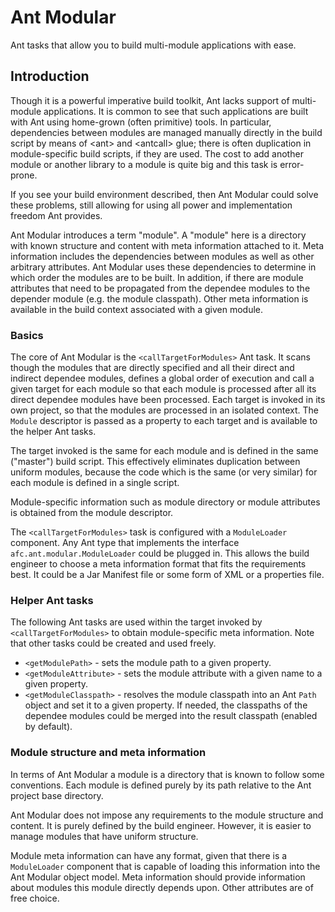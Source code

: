 Ant Modular
===========

Ant tasks that allow you to build multi-module applications with ease.

Introduction
------------

Though it is a powerful imperative build toolkit, Ant lacks support of multi-module applications.
It is common to see that such applications are built with Ant using home-grown (often primitive) tools.
In particular, dependencies between modules are managed manually directly in the build script
by means of &lt;ant&gt; and &lt;antcall&gt; glue; there is often duplication in module-specific build scripts,
if they are used. The cost to add another module or another library to a module is quite big and
this task is error-prone.

If you see your build environment described, then Ant Modular could solve these problems, still
allowing for using all power and implementation freedom Ant provides.

Ant Modular introduces a term "module". A "module" here is a directory with known structure and
content with meta information attached to it. Meta information includes the dependencies
between modules as well as other arbitrary attributes. Ant Modular uses these dependencies
to determine in which order the modules are to be built. In addition, if there are module attributes
that need to be propagated from the dependee modules to the depender module (e.g. the module classpath).
Other meta information is available in the build context associated with a given module.

### Basics
The core of Ant Modular is the `<callTargetForModules>` Ant task. It scans though the modules that
are directly specified and all their direct and indirect dependee modules, defines a global order
of execution and call a given target for each module so that each module is processed after
all its direct dependee modules have been processed. Each target is invoked in its own project,
so that the modules are processed in an isolated context. The `Module` descriptor is passed
as a property to each target and is available to the helper Ant tasks.

The target invoked is the same for each module and is defined in the same ("master") build script.
This effectively eliminates duplication between uniform modules, because the code which is the same
(or very similar) for each module is defined in a single script.

Module-specific information such as module directory or module attributes is obtained from the module
descriptor.

The `<callTargetForModules>` task is configured with a `ModuleLoader` component. Any Ant type
that implements the interface `afc.ant.modular.ModuleLoader` could be plugged in. This allows the
build engineer to choose a meta information format that fits the requirements best. It could be
a Jar Manifest file or some form of XML or a properties file.

### Helper Ant tasks
The following Ant tasks are used within the target invoked by `<callTargetForModules>` to obtain
module-specific meta information. Note that other tasks could be created and used freely.

* `<getModulePath>` - sets the module path to a given property.
* `<getModuleAttribute>` - sets the module attribute with a given name to a given property.
* `<getModuleClasspath>` - resolves the module classpath into an Ant `Path` object and set it to
		a given property. If needed, the classpaths of the dependee modules could be merged into
		the result classpath (enabled by default).

### Module structure and meta information
In terms of Ant Modular a module is a directory that is known to follow some conventions.
Each module is defined purely by its path relative to the Ant project base directory.

Ant Modular does not impose any requirements to the module structure and content. It is purely
defined by the build engineer. However, it is easier to manage modules that have uniform structure.

Module meta information can have any format, given that there is a `ModuleLoader` component that
is capable of loading this information into the Ant Modular object model.
Meta information should provide information about modules this module directly depends upon.
Other attributes are of free choice.
